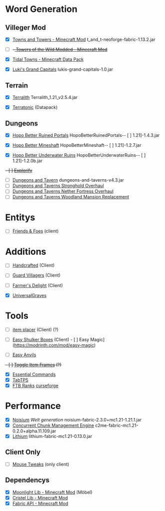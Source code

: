 # Word Generation

## Villeger Mod

- [x] [Towns and Towers - Minecraft Mod](https://modrinth.com/mod/towns-and-towers) t_and_t-neoforge-fabric-1.13.2.jar

- [ ] ~~-[ Towers of the Wild Modded - Minecraft Mod](https://modrinth.com/mod/totw-modded)~~

- [x] [Tidal Towns - Minecraft Data Pack](https://modrinth.com/datapack/tidal-towns/versions)

- [x] [Luki's Grand Capitals](https://modrinth.com/datapack/lukis-grand-capitals/versions) lukis-grand-capitals-1.0.jar

## Terrain

- [x] [Terralith](https://modrinth.com/mod/terralith/versions) Terralith_1.21_v2.5.4.jar

- [x] [Terratonic](https://modrinth.com/datapack/terratonic) (Datapack)

## Dungeons

- [x] [Hopo Better Ruined Portals](https://modrinth.com/datapack/hopo-better-ruined-portals) HopoBetterRuinedPortals-- [ ] 1.21]-1.4.3.jar

- [x] [Hopo Better Mineshaft](https://modrinth.com/datapack/hopo-better-mineshaft) HopoBetterMineshaft-- [ ] 1.21]-1.2.7.jar

- [x] [Hopo Better Underwater Ruins](https://modrinth.com/datapack/hopo-better-underwater-ruins) HopoBetterUnderwaterRuins-- [ ] 1.21]-1.2.0b.jar

~~- [ ] [Explorify](https://modrinth.com/datapack/explorify)~~

- [ ] [Dungeons and Tavern](https://modrinth.com/datapack/dungeons-and-taverns) dungeons-and-taverns-v4.3.jar
- [ ] [Dungeons and Taverns Stronghold Overhaul](https://modrinth.com/datapack/dungeons-and-taverns-stronghold-overhaul)
- [ ] [Dungeons and Taverns Nether Fortress Overhaul](https://aditude-test.modrinth.com/datapack/dungeons-and-taverns-nether-fortress-overhaul/versions)
- [ ] [Dungeons and Taverns Woodland Mansion Replacement](https://modrinth.com/datapack/dungeons-and-taverns-woodland-mansion-replacement/version/v1.1+mod)

# Entitys

- [ ] [Friends & Foes](https://modrinth.com/mod/friends-and-foes-forge) (client)

# Additions

- [ ] [Handcrafted](https://modrinth.com/mod/handcrafted/versions) (Client)

- [ ] [Guard Villagers](https://modrinth.com/mod/guard-villagers-(fabricquilt)/versions) (Client)

- [ ] [Farmer's Delight](https://modrinth.com/mod/farmers-delight-fabric/versions) (Client)

- [x] [UniversalGraves](https://github.com/Patbox/UniversalGraves)

# Tools

- [ ] [item placer](https://modrinth.com/mod/item-placer/versions) (Client) (?)

- [ ] [Easy Shulker Boxes](https://modrinth.com/mod/easy-shulker-boxes) (Client) - [ ] Easy Magic](https://modrinth.com/mod/easy-magic)

- [ ] [Easy Anvils](https://modrinth.com/mod/easy-anvils)

~~- [ ] [Toggle Item Frames](https://modrinth.com/mod/toggle-item-frames/version/vuXAkBNE) (?)~~
- [x] [Essential Commands](https://modrinth.com/mod/essential-commands "https://modrinth.com/mod/essential-commands")
- [x] [TabTPS](https://github.com/jpenilla/TabTPS)
- [x] [FTB Ranks](https://docs.feed-the-beast.com/docs/mods/suite/Ranks/) [curseforge](https://www.curseforge.com/minecraft/mc-mods/ftb-ranks-fabric)

# Performance

- [x] [Noisium](https://modrinth.com/mod/noisium) *Welt generation* noisium-fabric-2.3.0+mc1.21-1.21.1.jar
- [x] [Concurrent Chunk Management Engine](https://modrinth.com/mod/c2me-fabric) c2me-fabric-mc1.21-0.2.0+alpha.11.109.jar
- [x] [Lithium](https://modrinth.com/mod/lithium) lithium-fabric-mc1.21-0.13.0.jar

## Client Only

- [ ] [Mouse Tweaks](https://modrinth.com/mod/mouse-tweaks) (only client)

## Dependencys

- [x] [Moonlight Lib - Minecraft Mod](https://modrinth.com/mod/moonlight) (Möbel)
- [x] [Cristel Lib - Minecraft Mod](https://modrinth.com/mod/cristel-lib/versions)
- [x] [Fabric API - Minecraft Mod](https://modrinth.com/mod/fabric-api/)
